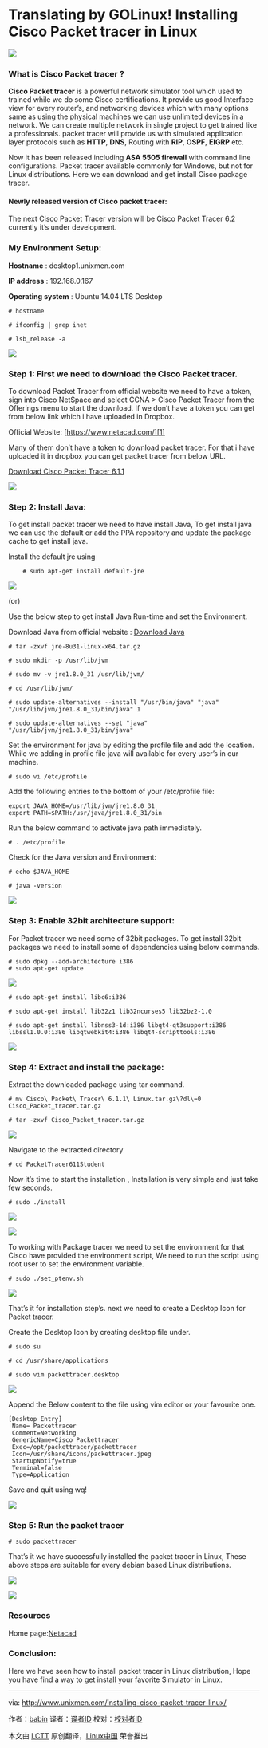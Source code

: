 Translating by GOLinux!
Installing Cisco Packet tracer in Linux 
================================================================================
![](http://180016988.r.cdn77.net/wp-content/uploads/2015/01/Main_picture.png)

### What is Cisco Packet tracer ? ###

**Cisco Packet tracer** is a powerful network simulator tool which used to trained while we do some Cisco certifications. It provide us good Interface view for every router’s, and networking devices which with many options same as using the physical machines we can use unlimited devices in a network. We can create multiple network in single project to get trained like a professionals. packet tracer will provide us with simulated application layer protocols such as **HTTP**, **DNS**, Routing with **RIP**, **OSPF**, **EIGRP** etc.

Now it has been released including **ASA 5505 firewall** with command line configurations. Packet tracer available commonly for Windows, but not for Linux distributions. Here we can download and get install Cisco package tracer.

#### Newly released version of Cisco packet tracer: ####

The next Cisco Packet Tracer version will be Cisco Packet Tracer 6.2 currently it’s under development.

### My Environment Setup: ###

**Hostname**                :           desktop1.unixmen.com

**IP address**               :           192.168.0.167

**Operating system**    :           Ubuntu 14.04 LTS Desktop

    # hostname

    # ifconfig | grep inet

    # lsb_release -a

![](http://180016988.r.cdn77.net/wp-content/uploads/2015/01/pkt_001.png)

### Step 1: First we need to download the Cisco Packet tracer. ###

To download Packet Tracer from official website we need to have a token, sign into Cisco NetSpace and select CCNA > Cisco Packet Tracer from the Offerings menu to start the download. If we don’t have a token you can get from below link which i have uploaded in Dropbox.

Official Website: [https://www.netacad.com/][1]

Many of them don’t have a token to download packet tracer. For that i have uploaded it in dropbox you can get packet tracer from below URL.

[Download Cisco Packet Tracer 6.1.1][2]

![](http://180016988.r.cdn77.net/wp-content/uploads/2015/01/pkt_002.png)

### Step 2: Install Java: ###

To get install packet tracer we need to have install Java, To get install java we can use the default or add the PPA repository and update the package cache to get install java.

Install the default jre using

        # sudo apt-get install default-jre

![](http://180016988.r.cdn77.net/wp-content/uploads/2015/01/pkt_003.png)

(or)

Use the below step to get install Java Run-time and set the Environment.

Download Java from official website : [Download Java][3]

    # tar -zxvf jre-8u31-linux-x64.tar.gz

    # sudo mkdir -p /usr/lib/jvm

    # sudo mv -v jre1.8.0_31 /usr/lib/jvm/

    # cd /usr/lib/jvm/

    # sudo update-alternatives --install "/usr/bin/java" "java" "/usr/lib/jvm/jre1.8.0_31/bin/java" 1

    # sudo update-alternatives --set "java" "/usr/lib/jvm/jre1.8.0_31/bin/java"

Set the environment for java by editing the profile file and add the location. While we adding in profile file java will available for every user’s in our machine.

    # sudo vi /etc/profile

Add the following entries to the bottom of your /etc/profile file:

    export JAVA_HOME=/usr/lib/jvm/jre1.8.0_31
    export PATH=$PATH:/usr/java/jre1.8.0_31/bin

Run the below command to activate java path immediately.

    # . /etc/profile

Check for the Java version and Environment:

    # echo $JAVA_HOME

    # java -version

![](http://180016988.r.cdn77.net/wp-content/uploads/2015/01/pkt_004.png)

### Step 3: Enable 32bit architecture support: ###

For Packet tracer we need some of 32bit packages. To get install 32bit packages we need to install some of dependencies using below commands.

    # sudo dpkg --add-architecture i386
    # sudo apt-get update

![](http://180016988.r.cdn77.net/wp-content/uploads/2015/01/pkt_005.png)

    # sudo apt-get install libc6:i386

    # sudo apt-get install lib32z1 lib32ncurses5 lib32bz2-1.0

    # sudo apt-get install libnss3-1d:i386 libqt4-qt3support:i386 libssl1.0.0:i386 libqtwebkit4:i386 libqt4-scripttools:i386

![](http://180016988.r.cdn77.net/wp-content/uploads/2015/01/pkt_006.png)

### Step 4: Extract and install the package: ###

Extract the downloaded package using tar command.

    # mv Cisco\ Packet\ Tracer\ 6.1.1\ Linux.tar.gz\?dl\=0 Cisco_Packet_tracer.tar.gz

    # tar -zxvf Cisco_Packet_tracer.tar.gz

![](http://180016988.r.cdn77.net/wp-content/uploads/2015/01/pkt_007.png)

Navigate to the extracted directory

    # cd PacketTracer611Student

Now it’s time to start the installation , Installation is very simple and just take few seconds.

    # sudo ./install

![](http://180016988.r.cdn77.net/wp-content/uploads/2015/01/pkt_008.png)

![](http://180016988.r.cdn77.net/wp-content/uploads/2015/01/pkt_009.png)

To working with Package tracer we need to set the environment for that Cisco have provided the environment script, We need to run the script using root user to set the environment variable.

    # sudo ./set_ptenv.sh

![](http://180016988.r.cdn77.net/wp-content/uploads/2015/01/pkt_010.png)

That’s it for installation step’s. next we need to create a Desktop Icon for Packet tracer.

Create the Desktop Icon by creating desktop file under.

    # sudo su

    # cd /usr/share/applications

    # sudo vim packettracer.desktop

![](http://180016988.r.cdn77.net/wp-content/uploads/2015/01/pkt_011.png)

Append the Below content to the file using vim editor or your favourite one.

    [Desktop Entry]
     Name= Packettracer
     Comment=Networking
     GenericName=Cisco Packettracer
     Exec=/opt/packettracer/packettracer
     Icon=/usr/share/icons/packettracer.jpeg
     StartupNotify=true
     Terminal=false
     Type=Application

Save and quit using wq!

![](http://180016988.r.cdn77.net/wp-content/uploads/2015/01/pkt_012.png)

### Step 5: Run the packet tracer ###

    # sudo packettracer

That’s it we have successfully installed the packet tracer in Linux, These above steps are suitable for every debian based Linux distributions.

![](http://180016988.r.cdn77.net/wp-content/uploads/2015/01/pkt_013.png)

![](http://180016988.r.cdn77.net/wp-content/uploads/2015/01/pkt_014.png)

### Resources ###

Home page:[Netacad][4]

### Conclusion: ###

Here we have seen how to install packet tracer in Linux distribution, Hope you have find a way to get install your favorite Simulator in Linux.

--------------------------------------------------------------------------------

via: http://www.unixmen.com/installing-cisco-packet-tracer-linux/

作者：[babin][a]
译者：[译者ID](https://github.com/译者ID)
校对：[校对者ID](https://github.com/校对者ID)

本文由 [LCTT](https://github.com/LCTT/TranslateProject) 原创翻译，[Linux中国](http://linux.cn/) 荣誉推出

[a]:http://www.unixmen.com/author/babin/
[1]:https://www.netacad.com/
[2]:https://www.dropbox.com/s/5evz8gyqqvq3o3v/Cisco%20Packet%20Tracer%206.1.1%20Linux.tar.gz?dl=0
[3]:http://www.oracle.com/technetwork/java/javase/downloads/jre8-downloads-2133155.html
[4]:https://www.netacad.com/
